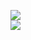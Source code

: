 [![](https://img.shields.io/badge/Made%20With-Github%20Spray-lightgrey.svg?style=for-the-badge&logo=github)](https://github.com/Annihil/github-spray#4430)  
[![](https://i.imgur.com/2DrTn0Z.gif)](https://github.com/Annihil/github-spray)